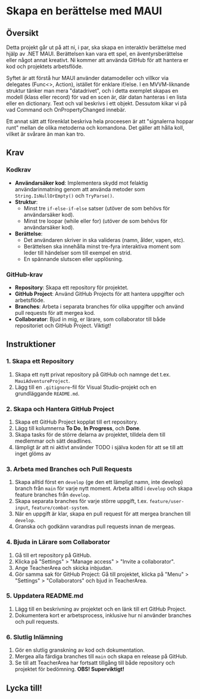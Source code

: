 # Skapa en berättelse med MAUI

## Översikt
Detta projekt går ut på att ni, i par, ska skapa en interaktiv berättelse med hjälp av .NET MAUI. Berättelsen kan vara ett spel, en äventyrsberättelse eller något annat kreativt. Ni kommer att använda GitHub för att hantera er kod och projektets arbetsflöde.

Syftet är att förstå hur MAUI använder datamodeller och villkor via delegates (Func<>, Action), istället för enklare if/else. I en MVVM-liknande struktur tänker man mera "datadrivet", och i detta exemplet skapas en modell (klass eller record) för vad en scen är, där datan hanteras i en lista eller en dictionary. Text och val beskrivs i ett objekt. Dessutom kikar vi på vad Command och OnPropertyChanged innebär.

Ett annat sätt att förenklat beskriva hela proceesen är att "signalerna hoppar runt" mellan de olika metoderna och komandona. Det gäller att hålla koll, vilket är svårare än man kan tro.

## Krav
### Kodkrav
- **Användarsäker kod**: Implementera skydd mot felaktig användarinmatning genom att använda metoder som `String.IsNullOrEmpty()` och `TryParse()`.
- **Struktur**:
  - Minst tre `if-else-if-else` satser (utöver de som behövs för användarsäker kod).
  - Minst tre loopar (while eller for) (utöver de som behövs för användarsäker kod).
- **Berättelse**:
  - Det användaren skriver in ska valideras (namn, ålder, vapen, etc).
  - Berättelsen ska innehålla minst tre-fyra interaktiva moment som leder till händelser som till exempel en strid.
  - En spännande slutscen eller upplösning.

### GitHub-krav
- **Repository**: Skapa ett  repository för projektet.
- **GitHub Project**: Använd GitHub Projects för att hantera uppgifter och arbetsflöde.
- **Branches**: Arbeta i separata branches för olika uppgifter och använd pull requests för att mergea kod.
- **Collaborator**: Bjud in mig, er lärare, som collaborator till både repositoriet och GitHub Project. Viktigt!

## Instruktioner

### 1. Skapa ett Repository
1. Skapa ett nytt privat repository på GitHub och namnge det t.ex. `MauiAdventureProject`.
2. Lägg till en `.gitignore`-fil för Visual Studio-projekt och en grundläggande `README.md`.

### 2. Skapa och Hantera GitHub Project
1. Skapa ett GitHub Project kopplat till ert repository.
2. Lägg till kolumnerna **To Do**, **In Progress**, och **Done**.
3. Skapa tasks för de större delarna av projektet, tilldela dem till medlemmar och sätt deadlines.
4. lämpligt är att ni aktivt använder TODO i själva koden för att se till att inget glöms av

### 3. Arbeta med Branches och Pull Requests
1. Skapa alltid först en `develop` (ge den ett lämpligt namn, inte develop) branch från `main` för varje nytt moment. Arbeta alltid i `develop` och skapa feature branches från `develop`.
2. Skapa separata branches för varje större uppgift, t.ex. `feature/user-input`, `feature/combat-system`.
3. När en uppgift är klar, skapa en pull request för att mergea branchen till `develop`.
4. Granska och godkänn varandras pull requests innan de mergeas.

### 4. Bjuda in Lärare som Collaborator
1. Gå till ert repository på GitHub.
2. Klicka på "Settings" > "Manage access" > "Invite a collaborator".
3. Ange TeacherArea och skicka inbjudan.
4. Gör samma sak för GitHub Project: Gå till projektet, klicka på "Menu" > "Settings" > "Collaborators" och bjud in TeacherArea.

### 5. Uppdatera README.md
1. Lägg till en beskrivning av projektet och en länk till ert GitHub Project.
2. Dokumentera kort er arbetsprocess, inklusive hur ni använder branches och pull requests.

### 6. Slutlig Inlämning
1. Gör en slutlig granskning av kod och dokumentation.
2. Mergea alla färdiga branches till `main` och skapa en release på GitHub.
3. Se till att TeacherArea har fortsatt tillgång till både repository och projektet för bedömning. **OBS! Superviktigt!**

## Lycka till!
